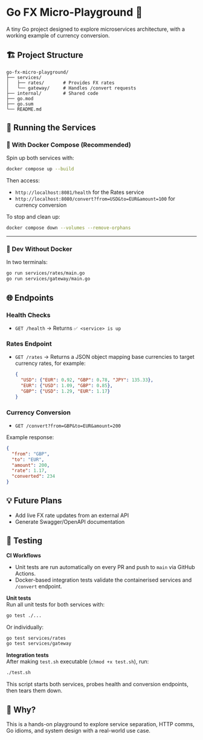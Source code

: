 # Go FX Micro-Playground 💱

A tiny Go project designed to explore microservices architecture, with a working example of currency conversion.

## 🏗️ Project Structure

```
go-fx-micro-playground/
├── services/
│   ├── rates/       # Provides FX rates
│   └── gateway/     # Handles /convert requests
├── internal/        # Shared code
├── go.mod
├── go.sum
└── README.md
```

## 🚀 Running the Services

### 🐳 With Docker Compose (Recommended)

Spin up both services with:

```bash
docker compose up --build
```

Then access:
- `http://localhost:8081/health` for the Rates service
- `http://localhost:8080/convert?from=USD&to=EUR&amount=100` for currency conversion

To stop and clean up:
```bash
docker compose down --volumes --remove-orphans
```

---

### 🧪 Dev Without Docker

In two terminals:

```bash
go run services/rates/main.go
go run services/gateway/main.go
```

## 🌐 Endpoints

### Health Checks
- `GET /health` → Returns `✅ <service> is up`

### Rates Endpoint
- `GET /rates` → Returns a JSON object mapping base currencies to target currency rates, for example:
  ```json
  {
    "USD": {"EUR": 0.92, "GBP": 0.78, "JPY": 135.33},
    "EUR": {"USD": 1.09, "GBP": 0.85},
    "GBP": {"USD": 1.29, "EUR": 1.17}
  }
  ```

### Currency Conversion
- `GET /convert?from=GBP&to=EUR&amount=200`

Example response:
```json
{
  "from": "GBP",
  "to": "EUR",
  "amount": 200,
  "rate": 1.17,
  "converted": 234
}
```

## 💡 Future Plans

- Add live FX rate updates from an external API  
- Generate Swagger/OpenAPI documentation  

## 🧪 Testing

**CI Workflows**

- Unit tests are run automatically on every PR and push to `main` via GitHub Actions.
- Docker-based integration tests validate the containerised services and `/convert` endpoint.

**Unit tests**  
Run all unit tests for both services with:
```bash
go test ./...
```

Or individually:
```bash
go test services/rates
go test services/gateway
```

**Integration tests**  
After making `test.sh` executable (`chmod +x test.sh`), run:
```bash
./test.sh
```
This script starts both services, probes health and conversion endpoints, then tears them down.

## 🧠 Why?

This is a hands-on playground to explore service separation, HTTP comms, Go idioms, and system design with a real-world use case.
